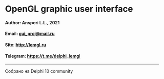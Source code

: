 # OpenGL graphic user interface
  
#### Author: Ansperi L.L., 2021
#### Email: gui_proj@mail.ru
#### Site: http://lemgl.ru
#### Telegram: https://t.me/delphi_lemgl

---
Собрано на Delphi 10 community
